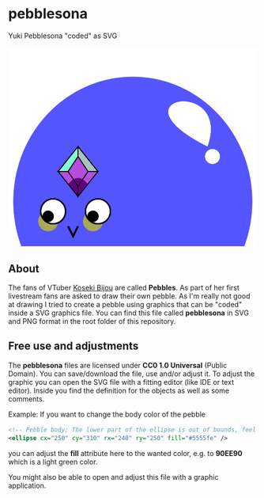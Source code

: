 # pebblesona
Yuki Pebblesona "coded" as SVG

![](pebblesona.svg)

## About

The fans of VTuber [Koseki Bijou](https://twitter.com/kosekibijou) are called **Pebbles**. As part of her first livestream fans are asked to draw their own pebble. As I'm really not good at drawing I tried to create a pebble using graphics that can be "coded" inside a SVG graphics file. You can find this file called **pebblesona** in SVG and PNG format in the root folder of this repository.

## Free use and adjustments

The **pebblesona** files are licensed under **CC0 1.0 Universal** (Public Domain). You can save/download the file, use and/or adjust it. To adjust the graphic you can open the SVG file with a fitting editor (like IDE or text editor). Inside you find the definition for the objects as well as some comments. 

Example:
If you want to change the body color of the pebble
```svg
<!-- Pebble body; The lower part of the ellipse is out of bounds, feel free to cut it out if necessary -->
<ellipse cx="250" cy="310" rx="240" ry="250" fill="#5555fe" />
```
you can adjust the **fill** attribute here to the wanted color, e.g. to **90EE90** which is a light green color. 

You might also be able to open and adjust this file with a graphic application.